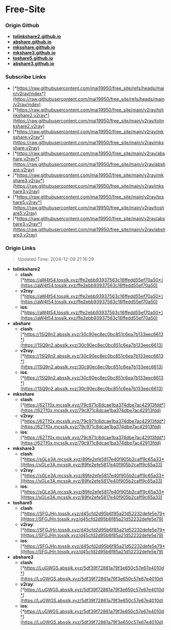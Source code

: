 # Free-Site

### Origin Github

- [**tolinkshare2.github.io**](https://github.com/tolinkshare2/tolinkshare2.github.io)
- [**abshare.github.io**](https://github.com/abshare/abshare.github.io)
- [**mksshare.github.io**](https://github.com/mksshare/mksshare.github.io)
- [**mkshare3.github.io**](https://github.com/mkshare3/mkshare3.github.io)
- [**toshare5.github.io**](https://github.com/toshare5/toshare5.github.io)
- [**abshare3.github.io**](https://github.com/abshare3/abshare3.github.io)

### Subscribe Links

- [*https://raw.githubusercontent.com/mai19950/free_site/refs/heads/main/v2ray/index*](https://raw.githubusercontent.com/mai19950/free_site/refs/heads/main/v2ray/index)
- [*https://raw.githubusercontent.com/mai19950/free_site/main/v2ray/tolinkshare2.v2ray*](https://raw.githubusercontent.com/mai19950/free_site/main/v2ray/tolinkshare2.v2ray)
- [*https://raw.githubusercontent.com/mai19950/free_site/main/v2ray/mksshare.v2ray*](https://raw.githubusercontent.com/mai19950/free_site/main/v2ray/mksshare.v2ray)
- [*https://raw.githubusercontent.com/mai19950/free_site/main/v2ray/abshare.v2ray*](https://raw.githubusercontent.com/mai19950/free_site/main/v2ray/abshare.v2ray)
- [*https://raw.githubusercontent.com/mai19950/free_site/main/v2ray/mkshare3.v2ray*](https://raw.githubusercontent.com/mai19950/free_site/main/v2ray/mkshare3.v2ray)
- [*https://raw.githubusercontent.com/mai19950/free_site/main/v2ray/toshare5.v2ray*](https://raw.githubusercontent.com/mai19950/free_site/main/v2ray/toshare5.v2ray)
- [*https://raw.githubusercontent.com/mai19950/free_site/main/v2ray/abshare3.v2ray*](https://raw.githubusercontent.com/mai19950/free_site/main/v2ray/abshare3.v2ray)

### Origin Links

> Updated Time: 2024-12-09 21:16:29

- **tolinkshare2**
  - **clash**: [*https://aW4t54.tosslk.xyz/ffe2ebb93937563c16ffedd55ef70a50*](https://aW4t54.tosslk.xyz/ffe2ebb93937563c16ffedd55ef70a50)
  - **v2ray**: [*https://aW4t54.tosslk.xyz/ffe2ebb93937563c16ffedd55ef70a50*](https://aW4t54.tosslk.xyz/ffe2ebb93937563c16ffedd55ef70a50)
  - **ios**: [*https://aW4t54.tosslk.xyz/ffe2ebb93937563c16ffedd55ef70a50*](https://aW4t54.tosslk.xyz/ffe2ebb93937563c16ffedd55ef70a50)
- **abshare**
  - **clash**: [*https://1SQ9n2.absslk.xyz/30c90ec8ec0bc851c6ea7b133eec6613*](https://1SQ9n2.absslk.xyz/30c90ec8ec0bc851c6ea7b133eec6613)
  - **v2ray**: [*https://1SQ9n2.absslk.xyz/30c90ec8ec0bc851c6ea7b133eec6613*](https://1SQ9n2.absslk.xyz/30c90ec8ec0bc851c6ea7b133eec6613)
  - **ios**: [*https://1SQ9n2.absslk.xyz/30c90ec8ec0bc851c6ea7b133eec6613*](https://1SQ9n2.absslk.xyz/30c90ec8ec0bc851c6ea7b133eec6613)
- **mksshare**
  - **clash**: [*https://62Tf0x.mcsslk.xyz/79c971c8dcae1ba374dbe7ac42913fdd*](https://62Tf0x.mcsslk.xyz/79c971c8dcae1ba374dbe7ac42913fdd)
  - **v2ray**: [*https://62Tf0x.mcsslk.xyz/79c971c8dcae1ba374dbe7ac42913fdd*](https://62Tf0x.mcsslk.xyz/79c971c8dcae1ba374dbe7ac42913fdd)
  - **ios**: [*https://62Tf0x.mcsslk.xyz/79c971c8dcae1ba374dbe7ac42913fdd*](https://62Tf0x.mcsslk.xyz/79c971c8dcae1ba374dbe7ac42913fdd)
- **mkshare3**
  - **clash**: [*https://sGLe3A.mcsslk.xyz/89fe2efe5817e40f905b2caff9c65a33*](https://sGLe3A.mcsslk.xyz/89fe2efe5817e40f905b2caff9c65a33)
  - **v2ray**: [*https://sGLe3A.mcsslk.xyz/89fe2efe5817e40f905b2caff9c65a33*](https://sGLe3A.mcsslk.xyz/89fe2efe5817e40f905b2caff9c65a33)
  - **ios**: [*https://sGLe3A.mcsslk.xyz/89fe2efe5817e40f905b2caff9c65a33*](https://sGLe3A.mcsslk.xyz/89fe2efe5817e40f905b2caff9c65a33)
- **toshare5**
  - **clash**: [*https://SFGJHn.tosslk.xyz/d45cfd2d95b6f85a21d52232defe5e79*](https://SFGJHn.tosslk.xyz/d45cfd2d95b6f85a21d52232defe5e79)
  - **v2ray**: [*https://SFGJHn.tosslk.xyz/d45cfd2d95b6f85a21d52232defe5e79*](https://SFGJHn.tosslk.xyz/d45cfd2d95b6f85a21d52232defe5e79)
  - **ios**: [*https://SFGJHn.tosslk.xyz/d45cfd2d95b6f85a21d52232defe5e79*](https://SFGJHn.tosslk.xyz/d45cfd2d95b6f85a21d52232defe5e79)
- **abshare3**
  - **clash**: [*https://LuGWGS.absslk.xyz/5df39f72861a79f3e650c57e67e4010d*](https://LuGWGS.absslk.xyz/5df39f72861a79f3e650c57e67e4010d)
  - **v2ray**: [*https://LuGWGS.absslk.xyz/5df39f72861a79f3e650c57e67e4010d*](https://LuGWGS.absslk.xyz/5df39f72861a79f3e650c57e67e4010d)
  - **ios**: [*https://LuGWGS.absslk.xyz/5df39f72861a79f3e650c57e67e4010d*](https://LuGWGS.absslk.xyz/5df39f72861a79f3e650c57e67e4010d)
